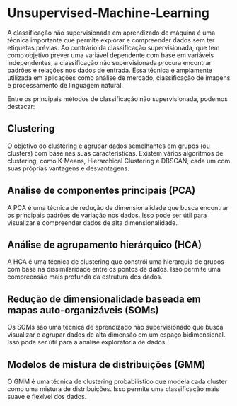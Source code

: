 # Unsupervised-Machine-Learning


A classificação não supervisionada em aprendizado de máquina é uma técnica importante que permite explorar e compreender dados sem ter etiquetas prévias. Ao contrário da classificação supervisionada, que tem como objetivo prever uma variável dependente com base em variáveis independentes, a classificação não supervisionada procura encontrar padrões e relações nos dados de entrada. Essa técnica é amplamente utilizada em aplicações como análise de mercado, classificação de imagens e processamento de linguagem natural.

Entre os principais métodos de classificação não supervisionada, podemos destacar:

## Clustering

O objetivo do clustering é agrupar dados semelhantes em grupos (ou clusters) com base nas suas características. Existem vários algoritmos de clustering, como K-Means, Hierarchical Clustering e DBSCAN, cada um com suas próprias vantagens e desvantagens.

## Análise de componentes principais (PCA)
A PCA é uma técnica de redução de dimensionalidade que busca encontrar os principais padrões de variação nos dados. Isso pode ser útil para visualizar e compreender dados de alta dimensionalidade.

## Análise de agrupamento hierárquico (HCA)
A HCA é uma técnica de clustering que constrói uma hierarquia de grupos com base na dissimilaridade entre os pontos de dados. Isso permite uma compreensão mais profunda da estrutura dos dados.

## Redução de dimensionalidade baseada em mapas auto-organizáveis (SOMs)
Os SOMs são uma técnica de aprendizado não supervisionado que busca visualizar e agrupar dados de alta dimensão em um espaço bidimensional. Isso pode ser útil para a análise exploratória de dados.

## Modelos de mistura de distribuições (GMM)
O GMM é uma técnica de clustering probabilístico que modela cada cluster como uma mistura de distribuições. Isso permite uma classificação mais suave e flexível dos dados.
